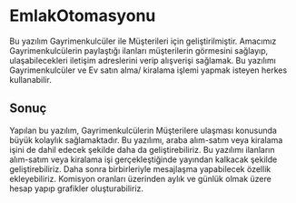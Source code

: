 # EmlakOtomasyonu

Bu yazılım Gayrimenkulcüler ile Müşterileri için geliştirilmiştir. Amacımız Gayrimenkulcülerin paylaştığı ilanları müşterilerin görmesini sağlayıp, ulaşabilecekleri iletişim adreslerini verip alışverişi sağlamak. Bu yazılımı Gayrimenkulcüler ve Ev satın alma/ kiralama işlemi yapmak isteyen herkes kullanabilir.

## Sonuç 
 
Yapılan bu yazılım, Gayrimenkulcülerin Müşterilere ulaşması konusunda büyük kolaylık sağlamaktadır. 
Bu yazılımı, araba alım-satım veya kiralama işini de dahil edecek şekilde daha da geliştirebiliriz. Bu yazılımı ilanların alım-satım veya kiralama işi gerçekleştiğinde yayından kalkacak şekilde geliştirebiliriz. Daha sonra birbirleriyle mesajlaşma yapabilecek özellik ekleyebiliriz. Komisyon oranları üzerinden aylık ve günlük olmak üzere hesap yapıp grafikler oluşturabiliriz. 
 
 
